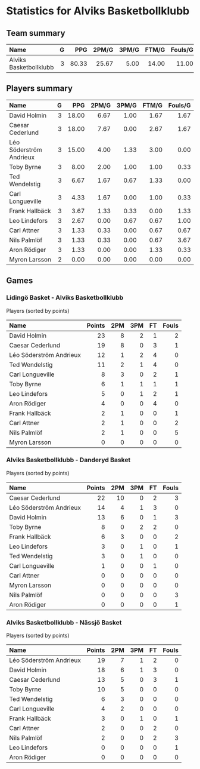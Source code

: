 # Statistics for Alviks Basketbollklubb

## Team summary

| Name | G | PPG | 2PM/G | 3PM/G | FTM/G | Fouls/G |
|:-----|--:|----:|------:|------:|------:|--------:|
| Alviks Basketbollklubb | 3 | 80.33 | 25.67 | 5.00 | 14.00 | 11.00 |

## Players summary

| Name | G | PPG | 2PM/G | 3PM/G | FTM/G | Fouls/G |
|:-----|--:|----:|------:|------:|------:|--------:|
| David Holmin | 3 | 18.00 | 6.67 | 1.00 | 1.67 | 1.67 |
| Caesar Cederlund | 3 | 18.00 | 7.67 | 0.00 | 2.67 | 1.67 |
| Léo Söderström Andrieux | 3 | 15.00 | 4.00 | 1.33 | 3.00 | 0.00 |
| Toby Byrne | 3 | 8.00 | 2.00 | 1.00 | 1.00 | 0.33 |
| Ted Wendelstig | 3 | 6.67 | 1.67 | 0.67 | 1.33 | 0.00 |
| Carl Longueville | 3 | 4.33 | 1.67 | 0.00 | 1.00 | 0.33 |
| Frank Hallbäck | 3 | 3.67 | 1.33 | 0.33 | 0.00 | 1.33 |
| Leo Lindefors | 3 | 2.67 | 0.00 | 0.67 | 0.67 | 1.00 |
| Carl Attner | 3 | 1.33 | 0.33 | 0.00 | 0.67 | 0.67 |
| Nils Palmlöf | 3 | 1.33 | 0.33 | 0.00 | 0.67 | 3.67 |
| Aron Rödiger | 3 | 1.33 | 0.00 | 0.00 | 1.33 | 0.33 |
| Myron Larsson | 2 | 0.00 | 0.00 | 0.00 | 0.00 | 0.00 |

## Games

### Lidingö Basket - Alviks Basketbollklubb

Players (sorted by points)

| Name | Points | 2PM | 3PM | FT | Fouls |
|:-----|-------:|----:|----:|---:|------:|
| David Holmin | 23 |  8 |  2 |  1 |  2 |
| Caesar Cederlund | 19 |  8 |  0 |  3 |  1 |
| Léo Söderström Andrieux | 12 |  1 |  2 |  4 |  0 |
| Ted Wendelstig | 11 |  2 |  1 |  4 |  0 |
| Carl Longueville |  8 |  3 |  0 |  2 |  1 |
| Toby Byrne |  6 |  1 |  1 |  1 |  1 |
| Leo Lindefors |  5 |  0 |  1 |  2 |  1 |
| Aron Rödiger |  4 |  0 |  0 |  4 |  0 |
| Frank Hallbäck |  2 |  1 |  0 |  0 |  1 |
| Carl Attner |  2 |  1 |  0 |  0 |  2 |
| Nils Palmlöf |  2 |  1 |  0 |  0 |  5 |
| Myron Larsson |  0 |  0 |  0 |  0 |  0 |

### Alviks Basketbollklubb - Danderyd Basket

Players (sorted by points)

| Name | Points | 2PM | 3PM | FT | Fouls |
|:-----|-------:|----:|----:|---:|------:|
| Caesar Cederlund | 22 | 10 |  0 |  2 |  3 |
| Léo Söderström Andrieux | 14 |  4 |  1 |  3 |  0 |
| David Holmin | 13 |  6 |  0 |  1 |  3 |
| Toby Byrne |  8 |  0 |  2 |  2 |  0 |
| Frank Hallbäck |  6 |  3 |  0 |  0 |  2 |
| Leo Lindefors |  3 |  0 |  1 |  0 |  1 |
| Ted Wendelstig |  3 |  0 |  1 |  0 |  0 |
| Carl Longueville |  1 |  0 |  0 |  1 |  0 |
| Carl Attner |  0 |  0 |  0 |  0 |  0 |
| Myron Larsson |  0 |  0 |  0 |  0 |  0 |
| Nils Palmlöf |  0 |  0 |  0 |  0 |  3 |
| Aron Rödiger |  0 |  0 |  0 |  0 |  1 |

### Alviks Basketbollklubb - Nässjö Basket

Players (sorted by points)

| Name | Points | 2PM | 3PM | FT | Fouls |
|:-----|-------:|----:|----:|---:|------:|
| Léo Söderström Andrieux | 19 |  7 |  1 |  2 |  0 |
| David Holmin | 18 |  6 |  1 |  3 |  0 |
| Caesar Cederlund | 13 |  5 |  0 |  3 |  1 |
| Toby Byrne | 10 |  5 |  0 |  0 |  0 |
| Ted Wendelstig |  6 |  3 |  0 |  0 |  0 |
| Carl Longueville |  4 |  2 |  0 |  0 |  0 |
| Frank Hallbäck |  3 |  0 |  1 |  0 |  1 |
| Carl Attner |  2 |  0 |  0 |  2 |  0 |
| Nils Palmlöf |  2 |  0 |  0 |  2 |  3 |
| Leo Lindefors |  0 |  0 |  0 |  0 |  1 |
| Aron Rödiger |  0 |  0 |  0 |  0 |  0 |

